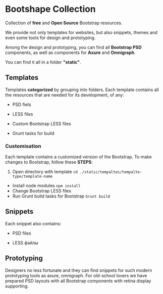
# Bootshape Collection

Collection of **free** and **Open Source** Bootstrap resources.


We provide not only templates for websites, but also snippets, themes and even some tools for design and prototyping.


Among the design and prototyping, you can find all **Bootstrap PSD** components, as well as components for **Axure** and **Omnigraph**.

You can find it all in a folder **"static"**.


## Templates



Templates **categorized** by grouping into folders.
Each template contains all the resources that are needed for its development, of any:


   * PSD fiels

   * LESS files

   * Custom Bootstrap LESS files

   * Grunt tasks for build

### Customisation
Each template contains a customized version of the Bootstrap. To make changes to Bootstrap, follow these **STEPS**:

1. Open directory with template `cd ./static/tempaltes/tempalte-type/template-name`
* Install node modules `npm install`
* Change Bootstrap LESS files
* Run Grunt build tasks for Bootstrap `Grunt build`
         

## Snippets

Each snippet also contains:



   * PSD files

   * LESS файлы


## Prototyping

Designers no less fortunate and they can find snippets for such modern prototyping  tools as axure, omnigraph. For old-school lovers we have prepared PSD layouts with all Bootstrap components with retina display supporting.


